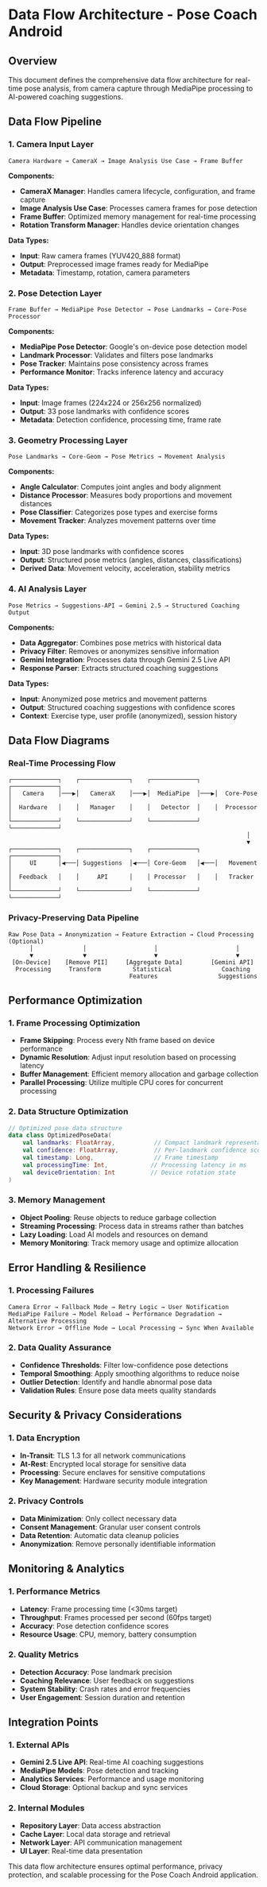 # Data Flow Architecture - Pose Coach Android

## Overview
This document defines the comprehensive data flow architecture for real-time pose analysis, from camera capture through MediaPipe processing to AI-powered coaching suggestions.

## Data Flow Pipeline

### 1. Camera Input Layer
```
Camera Hardware → CameraX → Image Analysis Use Case → Frame Buffer
```

**Components:**
- **CameraX Manager**: Handles camera lifecycle, configuration, and frame capture
- **Image Analysis Use Case**: Processes camera frames for pose detection
- **Frame Buffer**: Optimized memory management for real-time processing
- **Rotation Transform Manager**: Handles device orientation changes

**Data Types:**
- **Input**: Raw camera frames (YUV420_888 format)
- **Output**: Preprocessed image frames ready for MediaPipe
- **Metadata**: Timestamp, rotation, camera parameters

### 2. Pose Detection Layer
```
Frame Buffer → MediaPipe Pose Detector → Pose Landmarks → Core-Pose Processor
```

**Components:**
- **MediaPipe Pose Detector**: Google's on-device pose detection model
- **Landmark Processor**: Validates and filters pose landmarks
- **Pose Tracker**: Maintains pose consistency across frames
- **Performance Monitor**: Tracks inference latency and accuracy

**Data Types:**
- **Input**: Image frames (224x224 or 256x256 normalized)
- **Output**: 33 pose landmarks with confidence scores
- **Metadata**: Detection confidence, processing time, frame rate

### 3. Geometry Processing Layer
```
Pose Landmarks → Core-Geom → Pose Metrics → Movement Analysis
```

**Components:**
- **Angle Calculator**: Computes joint angles and body alignment
- **Distance Processor**: Measures body proportions and movement distances
- **Pose Classifier**: Categorizes pose types and exercise forms
- **Movement Tracker**: Analyzes movement patterns over time

**Data Types:**
- **Input**: 3D pose landmarks with confidence scores
- **Output**: Structured pose metrics (angles, distances, classifications)
- **Derived Data**: Movement velocity, acceleration, stability metrics

### 4. AI Analysis Layer
```
Pose Metrics → Suggestions-API → Gemini 2.5 → Structured Coaching Output
```

**Components:**
- **Data Aggregator**: Combines pose metrics with historical data
- **Privacy Filter**: Removes or anonymizes sensitive information
- **Gemini Integration**: Processes data through Gemini 2.5 Live API
- **Response Parser**: Extracts structured coaching suggestions

**Data Types:**
- **Input**: Anonymized pose metrics and movement patterns
- **Output**: Structured coaching suggestions with confidence scores
- **Context**: Exercise type, user profile (anonymized), session history

## Data Flow Diagrams

### Real-Time Processing Flow
```
┌─────────────┐    ┌──────────────┐    ┌─────────────┐    ┌─────────────┐
│   Camera    │───▶│   CameraX    │───▶│  MediaPipe  │───▶│  Core-Pose  │
│  Hardware   │    │   Manager    │    │   Detector  │    │  Processor  │
└─────────────┘    └──────────────┘    └─────────────┘    └─────────────┘
                                                                   │
                                                                   ▼
┌─────────────┐    ┌──────────────┐    ┌─────────────┐    ┌─────────────┐
│     UI      │◀───│ Suggestions  │◀───│ Core-Geom   │◀───│   Movement  │
│  Feedback   │    │     API      │    │ Processor   │    │   Tracker   │
└─────────────┘    └──────────────┘    └─────────────┘    └─────────────┘
```

### Privacy-Preserving Data Pipeline
```
Raw Pose Data → Anonymization → Feature Extraction → Cloud Processing (Optional)
      │              │                   │                      │
      ▼              ▼                   ▼                      ▼
 [On-Device]    [Remove PII]     [Aggregate Data]        [Gemini API]
  Processing     Transform         Statistical              Coaching
                                  Features                 Suggestions
```

## Performance Optimization

### 1. Frame Processing Optimization
- **Frame Skipping**: Process every Nth frame based on device performance
- **Dynamic Resolution**: Adjust input resolution based on processing latency
- **Buffer Management**: Efficient memory allocation and garbage collection
- **Parallel Processing**: Utilize multiple CPU cores for concurrent processing

### 2. Data Structure Optimization
```kotlin
// Optimized pose data structure
data class OptimizedPoseData(
    val landmarks: FloatArray,           // Compact landmark representation
    val confidence: FloatArray,          // Per-landmark confidence scores
    val timestamp: Long,                 // Frame timestamp
    val processingTime: Int,            // Processing latency in ms
    val deviceOrientation: Int          // Device rotation state
)
```

### 3. Memory Management
- **Object Pooling**: Reuse objects to reduce garbage collection
- **Streaming Processing**: Process data in streams rather than batches
- **Lazy Loading**: Load AI models and resources on demand
- **Memory Monitoring**: Track memory usage and optimize allocation

## Error Handling & Resilience

### 1. Processing Failures
```
Camera Error → Fallback Mode → Retry Logic → User Notification
MediaPipe Failure → Model Reload → Performance Degradation → Alternative Processing
Network Error → Offline Mode → Local Processing → Sync When Available
```

### 2. Data Quality Assurance
- **Confidence Thresholds**: Filter low-confidence pose detections
- **Temporal Smoothing**: Apply smoothing algorithms to reduce noise
- **Outlier Detection**: Identify and handle abnormal pose data
- **Validation Rules**: Ensure pose data meets quality standards

## Security & Privacy Considerations

### 1. Data Encryption
- **In-Transit**: TLS 1.3 for all network communications
- **At-Rest**: Encrypted local storage for sensitive data
- **Processing**: Secure enclaves for sensitive computations
- **Key Management**: Hardware security module integration

### 2. Privacy Controls
- **Data Minimization**: Only collect necessary data
- **Consent Management**: Granular user consent controls
- **Data Retention**: Automatic data cleanup policies
- **Anonymization**: Remove personally identifiable information

## Monitoring & Analytics

### 1. Performance Metrics
- **Latency**: Frame processing time (<30ms target)
- **Throughput**: Frames processed per second (60fps target)
- **Accuracy**: Pose detection confidence scores
- **Resource Usage**: CPU, memory, battery consumption

### 2. Quality Metrics
- **Detection Accuracy**: Pose landmark precision
- **Coaching Relevance**: User feedback on suggestions
- **System Stability**: Crash rates and error frequencies
- **User Engagement**: Session duration and retention

## Integration Points

### 1. External APIs
- **Gemini 2.5 Live API**: Real-time AI coaching suggestions
- **MediaPipe Models**: Pose detection and tracking
- **Analytics Services**: Performance and usage monitoring
- **Cloud Storage**: Optional backup and sync services

### 2. Internal Modules
- **Repository Layer**: Data access abstraction
- **Cache Layer**: Local data storage and retrieval
- **Network Layer**: API communication management
- **UI Layer**: Real-time data presentation

This data flow architecture ensures optimal performance, privacy protection, and scalable processing for the Pose Coach Android application.